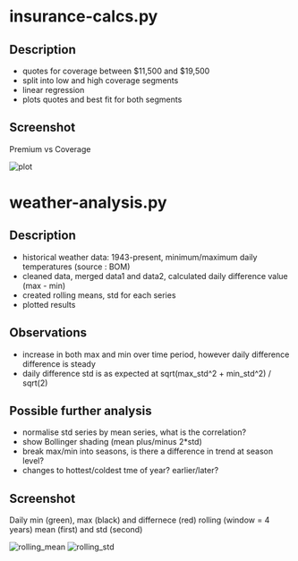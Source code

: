 # insurance-calcs.py
## Description
- quotes for coverage between $11,500 and $19,500
- split into low and high coverage segments
- linear regression
- plots quotes and best fit for both segments

## Screenshot
Premium vs Coverage

![plot](https://user-images.githubusercontent.com/46288522/146912676-0fd0361a-d58a-41aa-9264-0eff2c382bd1.jpg)

# weather-analysis.py
## Description
- historical weather data: 1943-present, minimum/maximum daily temperatures (source : BOM)
- cleaned data, merged data1 and data2, calculated daily difference value (max - min)
- created rolling means, std for each series
- plotted results

## Observations
- increase in both max and min over time period, however daily difference difference is steady
- daily difference std is as expected at sqrt(max_std^2 + min_std^2) / sqrt(2)

## Possible further analysis
- normalise std series by mean series, what is the correlation?
- show Bollinger shading (mean plus/minus 2*std)
- break max/min into seasons, is there a difference in trend at season level?
- changes to hottest/coldest tme of year? earlier/later?

## Screenshot
Daily min (green), max (black) and differnece (red) rolling (window = 4 years) mean (first) and std (second) 

![rolling_mean](https://user-images.githubusercontent.com/46288522/147409377-f12bcdfe-88d4-4ed0-ab72-7fed539567ba.jpg)
![rolling_std](https://user-images.githubusercontent.com/46288522/147409379-5eb0b274-8533-4182-b144-e5264d77ae60.jpg)
